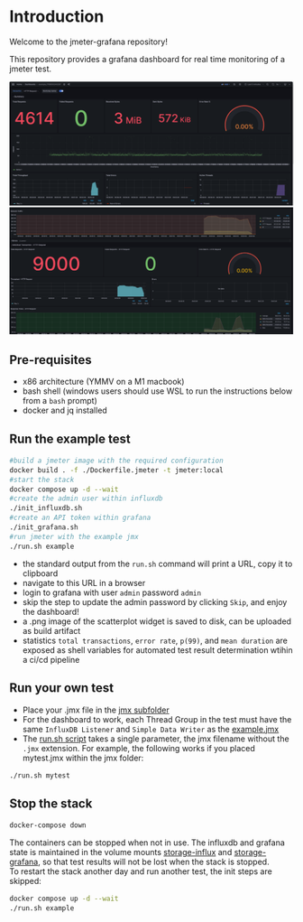 # Introduction

Welcome to the jmeter-grafana repository!

This repository provides a grafana dashboard for real time monitoring of a jmeter test.

![dashboard1](./dashboard1.png)
![dashboard2](./dashboard2.png)

## Pre-requisites

* x86 architecture (YMMV on a M1 macbook)
* bash shell (windows users should use WSL to run the instructions below from a `bash` prompt)
* docker and jq installed

## Run the example test

```sh
#build a jmeter image with the required configuration
docker build . -f ./Dockerfile.jmeter -t jmeter:local
#start the stack
docker compose up -d --wait
#create the admin user within influxdb
./init_influxdb.sh
#create an API token within grafana
./init_grafana.sh
#run jmeter with the example jmx 
./run.sh example
```
* the standard output from the `run.sh` command will print a URL, copy it to clipboard
* navigate to this URL in a browser
* login to grafana with user `admin` password `admin`
* skip the step to update the admin password by clicking `Skip`, and enjoy the dashboard!
* a .png image of the scatterplot widget is saved to disk, can be uploaded as build artifact
* statistics `total transactions`, `error rate`, `p(99)`, and `mean duration` are exposed as shell variables for automated test result determination wtihin a ci/cd pipeline

## Run your own test

* Place your .jmx file in the [jmx subfolder](/jmx)
* For the dashboard to work, each Thread Group in the test must have the same `InfluxDB Listener` and `Simple Data Writer` as the [example.jmx](/jmx/example.jmx)
* The [run.sh script](/run.sh) takes a single parameter, the jmx filename without the `.jmx` extension.
For example, the following works if you placed mytest.jmx within the jmx folder:

```sh
./run.sh mytest
```

## Stop the stack

```sh
docker-compose down
```
The containers can be stopped when not in use. The influxdb and grafana state is maintained in the volume mounts [storage-influx](/storage-influx/) and [storage-grafana](/storage-grafana/), so that test results will not be lost when the stack is stopped.  
To restart the stack another day and run another test, the init steps are skipped:
```sh
docker compose up -d --wait
./run.sh example
```
